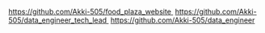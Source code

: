 https://github.com/Akki-505/food_plaza_website 
https://github.com/Akki-505/data_engineer_tech_lead 
https://github.com/Akki-505/data_engineer
